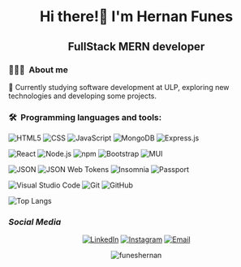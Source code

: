 <h1 align='center'>Hi there!👋 I'm Hernan Funes</h1>
<h2 align='center'> FullStack MERN developer</h2>

<h3>👨🏻‍💻&nbsp About me</h3>

🤔   Currently studying software development at ULP, exploring new technologies and developing some projects.






<h3>🛠 &nbspProgramming languages and tools:</h3>

![HTML5](https://img.shields.io/badge/-HTML5-333333?style=flat&logo=HTML5)
![CSS](https://img.shields.io/badge/-CSS-333333?style=flat&logo=CSS3&logoColor=1572B6)
![JavaScript](https://img.shields.io/badge/-JavaScript-333333?style=flat&logo=javascript)
![MongoDB](https://img.shields.io/badge/-MongoDB-333333?style=flat&logo=mongodb)
![Express.js](https://img.shields.io/badge/-express-333333?style=flat&logo=express)

![React](https://img.shields.io/badge/-React-333333?style=flat&logo=react)
![Node.js](https://img.shields.io/badge/-Node.js-333333?style=flat&logo=node.js)
![npm](https://img.shields.io/badge/-npm-333333?style=flat&logo=npm)
![Bootstrap](https://img.shields.io/badge/-Bootstrap-333333?style=flat&logo=bootstrap&logoColor=563D7C)
![MUI](https://img.shields.io/badge/-MaterialUI-333333?style=flat&logo=mui)

![JSON](https://img.shields.io/badge/-JSON-333333?style=flat&logo=json)
![JSON Web Tokens	](https://img.shields.io/badge/-Jsonwebtokens-333333?style=flat&logo=jsonwebtokens)
![Insomnia](https://img.shields.io/badge/-Insomnia-333333?style=flat&logo=insomnia&logoColor=blueviolet)
![Passport](https://img.shields.io/badge/-Passport-333333?style=flat&logo=passport)

![Visual Studio Code](https://img.shields.io/badge/-Visual%20Studio%20Code-333333?style=flat&logo=visual-studio-code&logoColor=007ACC)
![Git](https://img.shields.io/badge/-Git-333333?style=flat&logo=git)
![GitHub](https://img.shields.io/badge/-GitHub-333333?style=flat&logo=github)

![Top Langs](https://github-readme-stats.vercel.app/api/top-langs/?username=anuraghazra&hide_progress=true)

<h3 align='left'><i>Social Media</i></h3>
<p align="center">
<a href="https://www.linkedin.com/in/hernan-funes-50301421b/"><img alt="LinkedIn" src="https://img.shields.io/badge/LinkedIn-Hernan%20Funes-blue?style=flat-square&logo=linkedin"></a>
<a href="https://www.instagram.com/hernanfunesl/"><img alt="Instagram" src="https://img.shields.io/badge/Instagram-hernanfunesl-blue?style=flat-square&logo=instagram"></a>
<a href="mailto:funes.hernan.max@gmail.com"><img alt="Email" src="https://img.shields.io/badge/Email-funes.hernan.max@gmail.com-blue?style=flat-square&logo=gmail"></a>
</p>

<p align='center'> <img src="https://komarev.com/ghpvc/?username=hernanf5&label=Profile%20views&color=0e75b6&style=flat" alt="funeshernan" /> </p>
